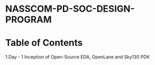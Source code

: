 # NASSCOM-PD-SOC-DESIGN-PROGRAM

# Table of Contents
1.Day - 1 Inception of Open-Source EDA, OpenLane and Sky130 PDK
